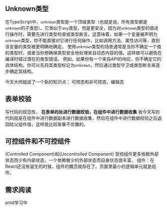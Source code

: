 ## Unknown类型
在TypeScript中，`unknown`类型是一个顶级类型（也就是说，所有类型都是`unknown`的子类型）。它类似于`any`类型，但是更安全，因为对`unknown`类型的值进行操作时，需要先进行类型检查或类型断言。这意味着，如果一个变量被声明为`unknown`类型，你不能直接对它进行任何操作，比如调用方法、属性访问等，直到该变量的类型被更明确地确定。
使用`unknown`类型的场景通常是当你不确定一个值的类型时，或者当你想确保类型安全地处理来自动态内容的值。这样做可以避免在编译时错过潜在的类型错误。
例如，如果你有一个来自API的响应，你不确定它的具体结构，你可以先将其类型标记为`unknown`，然后通过类型守卫或类型断言来逐步确定其结构。


今天大师姐说了一个新的知识点：
可控态和非可控态，编辑态
## 表单校验
写代码的规范性，
**在表单的处进行数据校验，在组件中进行数据收集**
我今天写的代码就是在组件中进行数据副本进行数据收集，然后在组件中进行数据校验之后返回给父组件值，这样是比较笨重不优雅的。


## 可控组件和不可控组件
(Controlled Component)和(Uncontrolled Component)
受控组件更多依赖外部状态而少有内部状态，一个依赖极少的外部状态而自身状态很丰富。
组件：在React还没有诞生的时候，组件的概念就存在了。页面里最小的逻辑单元就是组件。

## 需求阅读
antd学习中





